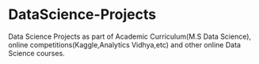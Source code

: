 # DataScience-Projects
Data Science Projects as part of Academic Curriculum(M.S Data Science), online competitions(Kaggle,Analytics Vidhya,etc) and other online Data Science courses.
